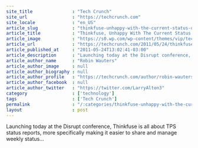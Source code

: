 ```yaml
---
site_title               : "Tech Crunch"
site_url                 : "https://techcrunch.com"
site_locale              : "en_US"
article_slug             : "thinkfuse-unhappy-with-the-current-status-of-status-reports-sets-out-to-fix-it"
article_title            : "Thinkfuse, Unhappy With The Current Status Of Status Reports, Sets Out To Fix It"
article_image            : "https://s0.wp.com/wp-content/themes/vip/techcrunch-2013/assets/images/techcrunch.opengraph.default.png"
article_url              : "https://techcrunch.com/2011/05/24/thinkfuse-unhappy-with-the-current-status-of-status-reports-sets-out-to-fix-it/"
article_published_at     : "2011-05-24T13:02:41-03:00"
article_description      : "Launching today at the Disrupt conference, Thinkfuse is all about TPS status reports, more specifically making it easier to share and manage weekly status..."
article_author_name      : "Robin Wauters"
article_author_image     : null
article_author_biography : null
article_author_profile   : "https://techcrunch.com/author/robin-wauters/"
article_author_facebook  : null
article_author_twitter   : "https://twitter.com/LarryAlton3"
category                 : ['technology']
tags                     : ['Tech Crunch']
permalink                : "/:categories/thinkfuse-unhappy-with-the-current-status-of-status-reports-sets-out-to-fix-it/"
layout                   : post
---
```


Launching today at the Disrupt conference, Thinkfuse is all about TPS status reports, more specifically making it easier to share and manage weekly status...
